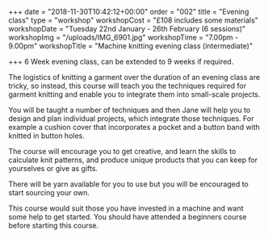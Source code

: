 +++
date = "2018-11-30T10:42:12+00:00"
order = "002"
title = "Evening class"
type = "workshop"
workshopCost = "£108 includes some materials"
workshopDate = "Tuesday 22nd January - 26th February (6 sessions)"
workshopImg = "/uploads/IMG_6901.jpg"
workshopTime = "7.00pm - 9.00pm"
workshopTitle = "Machine knitting evening class (intermediate)"

+++
6 Week evening class, can be extended to 9 weeks if required.

The logistics of knitting a garment over the duration of an evening class are tricky, so instead, this course will teach you the techniques required for garment knitting and enable you to integrate them into small-scale projects.

You will be taught a number of techniques and then Jane will help you to design and plan individual projects, which integrate those techniques. For example a cushion cover that incorporates a pocket and a button band with knitted in button holes.

The course will encourage you to get creative, and learn the skills to calculate knit patterns, and produce unique products that you can keep for yourselves or give as gifts.

There will be yarn available for you to use but you will be encouraged to start sourcing your own.

This course would suit those you have invested in a machine and want some help to get started. You should have attended a beginners course before starting this course.